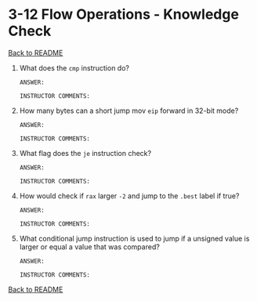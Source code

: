 
# 3-12 Flow Operations - Knowledge Check

[Back to README](README.md)

1. What does the `cmp` instruction do?
    ```
    ANSWER: 
    ```
    ```
    INSTRUCTOR COMMENTS: 
    ```

2. How many bytes can a short jump mov `eip` forward in 32-bit mode?
    ```
    ANSWER: 
    ```
    ```
    INSTRUCTOR COMMENTS: 
    ```

3. What flag does the `je` instruction check?
    ```
    ANSWER: 
    ```
    ```
    INSTRUCTOR COMMENTS: 
    ```

4. How would check if `rax` larger `-2` and jump to the `.best` label if true?
    ```
    ANSWER: 
    ```
    ```
    INSTRUCTOR COMMENTS: 
    ```

5. What conditional jump instruction is used to jump if a unsigned value is 
larger or equal a value that was compared?
    ```
    ANSWER: 
    ```
    ```
    INSTRUCTOR COMMENTS: 
    ```

[Back to README](README.md)


<!--- End of file. --->
